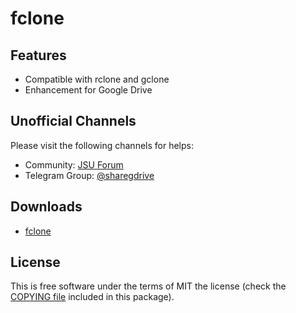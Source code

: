
# fclone

## Features

  * Compatible with rclone and gclone
  * Enhancement for Google Drive

## Unofficial  Channels 

Please visit the following channels for helps:
* Community: [JSU Forum](https://bbs.jsu.net/c/personal-project/rclone-fwwkr-mod/18)
* Telegram Group: [@sharegdrive](https://t.me/sharegdrive)

## Downloads

  * [fclone](https://github.com/mawaya/rclone/releases)

License
-------

This is free software under the terms of MIT the license (check the
[COPYING file](/COPYING) included in this package).
